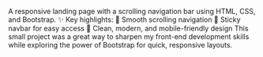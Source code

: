 A responsive landing page with a scrolling navigation bar using HTML, CSS, and Bootstrap.
✨ Key highlights:
 🔹 Smooth scrolling navigation
 🔹 Sticky navbar for easy access
 🔹 Clean, modern, and mobile-friendly design
This small project was a great way to sharpen my front-end development skills while exploring the power of Bootstrap for quick, responsive layouts.
